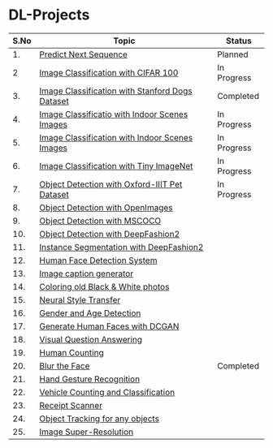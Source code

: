 # DL-Projects

|S.No|Topic|Status|
|---|---|---|
|1.|[Predict Next Sequence](https://drive.google.com/file/d/13pe_wCOnxQjTTibWglZlcWAhdA36IJeS/view)|Planned|
|2|[Image Classification with CIFAR 100](https://github.com/skj092/Image-Classification-with-CIFAR-100)|In Progress|
|3.|[Image Classification with Stanford Dogs Dataset](https://github.com/skj092/Image-Classification-with-Stanford-Dogs-Dataset)|Completed|
|4.|  [Image Classificatio with Indoor Scenes Images](https://github.com/skj092/Image-Classification-with-Indoor-Scenes-Images)|In Progress|
|5. | [Image Classification with Indoor Scenes Images](https://github.com/skj092/Image-Classification-with-Indoor-Scenes-Images-2)|In Progress|
|6.  |[Image Classification with Tiny ImageNet](https://github.com/skj092/Image-Classification-with-Tiny-ImageNet)|In Progress|
|7.  |[Object Detection with Oxford-IIIT Pet Dataset](https://github.com/skj092/Object-Detection-with-Oxford-IIIT-Pet-Dataset)|In Progress|
|8.  |[Object Detection with OpenImages](https://drive.google.com/file/d/1PgSyY1060eisRkh590Xcp9p2LP7z0cI-/view)
|9.  |[Object Detection with MSCOCO](https://drive.google.com/file/d/1eHUeNklRT9I7Kdcx6_foZxAXP4NvYSRZ/view)
|10. |[Object Detection with DeepFashion2](https://drive.google.com/file/d/12DwGUbUVWT70HuwSmS9YQWSwoMdizGkU/view)
|11. |[Instance Segmentation with DeepFashion2](https://drive.google.com/file/d/1UGVHNGPXmjkwnvRKgtTfa5XYfe1wFQck/view)
|12. |[Human Face Detection System](https://drive.google.com/file/d/1_v5rpYmIog9Yw3iB7VKQnrTa8O0kOWFf/view)
|13. |[Image caption generator](https://drive.google.com/file/d/1eDMmX3SkDpEdr6_nOhERnnNQBdAkxqw8/view)
|14. |[Coloring old Black & White photos](https://drive.google.com/file/d/1DenTb_uA8UyKnzvGtxNRbzABKBiUM7oo/view)
|15. |[Neural Style Transfer](https://drive.google.com/file/d/1Yc6N8cfSufzsHphfm3ftYG-OVINaqxtr/view)
|16. |[Gender and Age Detection](https://drive.google.com/file/d/1A1pJimS8AalCZrNcGlUcv2xhEB4Bre4k/view)
|17. |[Generate Human Faces with DCGAN](https://drive.google.com/file/d/1PtVoXhBo5_mT3VcpEI58xjI-XfB8lSYS/view)
|18. |[Visual Question Answering](https://drive.google.com/file/d/1f5YlzREWijl8GDkMorlAAGnGBHbZAHSV/view)
|19. |[Human Counting](https://drive.google.com/file/d/1FJBFPLEHT3zwI3Q1gstwXsYxtenEvvaD/view)
|20. |[Blur the Face](https://github.com/skj092/Face_Blur)|Completed|
|21. |[Hand Gesture Recognition](https://drive.google.com/file/d/1sfUrpnYCER5KwFfWNZFnQCIswOENj3uX/view)
|22. |[Vehicle Counting and Classification](https://drive.google.com/file/d/1gNYmbyFd0NrEt7vRhLyyUxbWhAGgqUk5/view)
|23. |[Receipt Scanner](https://drive.google.com/file/d/1JeyGfekkmkc5UxPU4V9T-Hb1UnkrA_cf/view)
|24. |[Object Tracking for any objects](https://drive.google.com/file/d/1aBoeD5ZldRWQhaja31GF3ag_6p8euThP/view)
|25. |[Image Super-Resolution](https://drive.google.com/file/d/1Be4Re5_Sa8jrSOEUGCKl1r_o2AgnzeJI/view)
